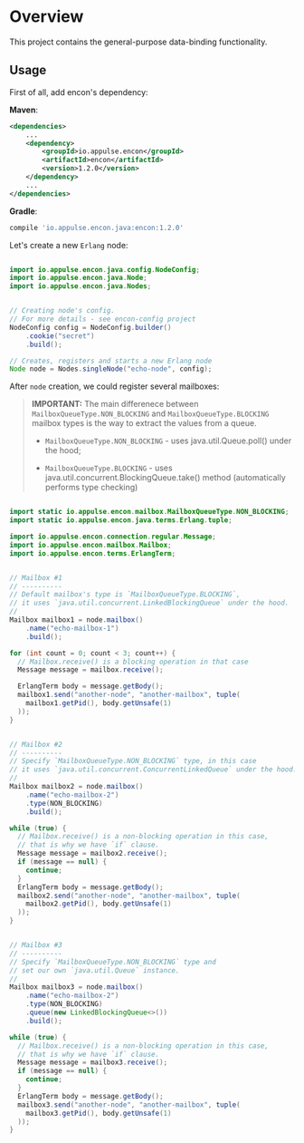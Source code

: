 # Overview

This project contains the general-purpose data-binding functionality.

## Usage

First of all, add encon's dependency:

**Maven**:

```xml
<dependencies>
    ...
    <dependency>
        <groupId>io.appulse.encon</groupId>
        <artifactId>encon</artifactId>
        <version>1.2.0</version>
    </dependency>
    ...
</dependencies>
```

**Gradle**:

```groovy
compile 'io.appulse.encon.java:encon:1.2.0'
```

Let's create a new `Erlang` node:

```java

import io.appulse.encon.java.config.NodeConfig;
import io.appulse.encon.java.Node;
import io.appulse.encon.java.Nodes;


// Creating node's config.
// For more details - see encon-config project
NodeConfig config = NodeConfig.builder()
    .cookie("secret")
    .build();

// Creates, registers and starts a new Erlang node
Node node = Nodes.singleNode("echo-node", config);

```

After `node` creation, we could register several mailboxes:

> **IMPORTANT:** The main differenece between `MailboxQueueType.NON_BLOCKING` and `MailboxQueueType.BLOCKING` mailbox types is the way to extract the values from a queue.
>
> * `MailboxQueueType.NON_BLOCKING` - uses java.util.Queue.poll() under the hood;
>
> * `MailboxQueueType.BLOCKING` - uses java.util.concurrent.BlockingQueue.take() method (automatically performs type checking)

```java

import static io.appulse.encon.mailbox.MailboxQueueType.NON_BLOCKING;
import static io.appulse.encon.java.terms.Erlang.tuple;

import io.appulse.encon.connection.regular.Message;
import io.appulse.encon.mailbox.Mailbox;
import io.appulse.encon.terms.ErlangTerm;


// Mailbox #1
// ----------
// Default mailbox's type is `MailboxQueueType.BLOCKING`,
// it uses `java.util.concurrent.LinkedBlockingQueue` under the hood.
//
Mailbox mailbox1 = node.mailbox()
    .name("echo-mailbox-1")
    .build();

for (int count = 0; count < 3; count++) {
  // Mailbox.receive() is a blocking operation in that case
  Message message = mailbox.receive();

  ErlangTerm body = message.getBody();
  mailbox1.send("another-node", "another-mailbox", tuple(
    mailbox1.getPid(), body.getUnsafe(1)
  ));
}


// Mailbox #2
// ----------
// Specify `MailboxQueueType.NON_BLOCKING` type, in this case
// it uses `java.util.concurrent.ConcurrentLinkedQueue` under the hood.
//
Mailbox mailbox2 = node.mailbox()
    .name("echo-mailbox-2")
    .type(NON_BLOCKING)
    .build();

while (true) {
  // Mailbox.receive() is a non-blocking operation in this case,
  // that is why we have `if` clause.
  Message message = mailbox2.receive();
  if (message == null) {
    continue;
  }
  ErlangTerm body = message.getBody();
  mailbox2.send("another-node", "another-mailbox", tuple(
    mailbox2.getPid(), body.getUnsafe(1)
  ));
}


// Mailbox #3
// ----------
// Specify `MailboxQueueType.NON_BLOCKING` type and
// set our own `java.util.Queue` instance.
//
Mailbox mailbox3 = node.mailbox()
    .name("echo-mailbox-2")
    .type(NON_BLOCKING)
    .queue(new LinkedBlockingQueue<>())
    .build();

while (true) {
  // Mailbox.receive() is a non-blocking operation in this case,
  // that is why we have `if` clause.
  Message message = mailbox3.receive();
  if (message == null) {
    continue;
  }
  ErlangTerm body = message.getBody();
  mailbox3.send("another-node", "another-mailbox", tuple(
    mailbox3.getPid(), body.getUnsafe(1)
  ));
}

```
